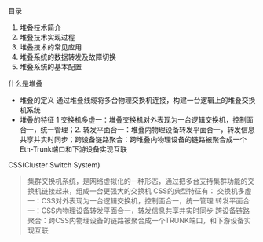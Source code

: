 目录
1. 堆叠技术简介
2. 堆叠技术实现过程
3. 堆叠技术的常见应用
4. 堆叠系统的数据转发及故障切换
5. 堆叠系统的基本配置

什么是堆叠

- 堆叠的定义 通过堆叠线缆将多台物理交换机连接，构建一台逻辑上的堆叠交换机系统
- 堆叠的特征 1 交换机多虚一：堆叠交换机对外表现为一台逻辑交换机，控制面合一，统一管理；2. 转发平面合一：堆叠内物理设备转发平面合一，转发信息共享并实时同步；跨设备链路聚合：跨堆叠内物理设备的链路被聚合成一个Eth-Trunk端口和下游设备实现互联

CSS(Cluster Switch System) 
>集群交换机系统，是网络虚拟化的一种形态，通过把多台支持集群功能的交换机链接起来，组成一台更强大的交换机
CSS的典型特征有：
>交换机多虚一：CSS对外表现为一台逻辑交换机，控制面合一，统一管理
>转发平面合一：CSS内物理设备转发平面合一，转发信息共享并实时同步
>跨设备链路聚合：跨CSS内物理设备的链路被聚合成一个TRUNK端口，和下游设备实现互联
